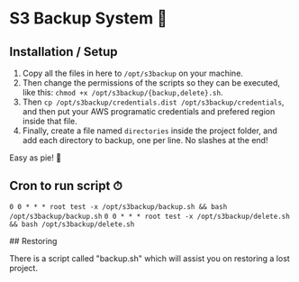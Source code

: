 # S3 Backup System 💾

## Installation / Setup

1. Copy all the files in here to `/opt/s3backup` on your machine.
2. Then change the permissions of the scripts so they can be executed, like this: `chmod +x /opt/s3backup/{backup,delete}.sh`.
3. Then `cp /opt/s3backup/credentials.dist /opt/s3backup/credentials`, and then put your AWS programatic credentials and prefered region inside that file.
4. Finally, create a file named `directories` inside the project folder, and add each directory to backup, one per line. No slashes at the end!

Easy as pie! 🥧

## Cron to run script ⏱

`0 0 * * * root test -x /opt/s3backup/backup.sh && bash /opt/s3backup/backup.sh`
`0 0 * * * root test -x /opt/s3backup/delete.sh && bash /opt/s3backup/delete.sh`

## Restoring

There is a script called "backup.sh" which will assist you on restoring a lost project.
